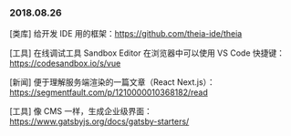 ### 2018.08.26

[类库] 给开发 IDE 用的框架：<https://github.com/theia-ide/theia>  

[工具] 在线调试工具 Sandbox Editor 在浏览器中可以使用 VS Code 快捷键：<https://codesandbox.io/s/vue>  

[新闻] 便于理解服务端渲染的一篇文章（React Next.js）：<https://segmentfault.com/p/1210000010368182/read>  

[工具] 像 CMS 一样，生成企业级界面：<https://www.gatsbyjs.org/docs/gatsby-starters/>  
